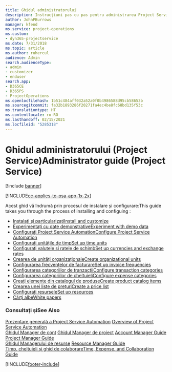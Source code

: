 ```yaml
---
title: Ghidul administratorului
description: Instrucțiuni pas cu pas pentru administrarea Project Service
author: JohnPBurrows
manager: kfend
ms.service: project-operations
ms.custom:
- dyn365-projectservice
ms.date: 7/31/2018
ms.topic: article
ms.author: ruhercul
audience: Admin
search.audienceType:
- admin
- customizer
- enduser
search.app:
- D365CE
- D365PS
- ProjectOperations
ms.openlocfilehash: 1b51c484aff032a52a0f0b4986588d95cb58653b
ms.sourcegitcommit: fa32b1893286f20271fa4ec4be8fc68bd135f53c
ms.translationtype: HT
ms.contentlocale: ro-RO
ms.lasthandoff: 02/15/2021
ms.locfileid: "5285318"
---
```

# <a name="administrator-guide-project-service"></a><span data-ttu-id="8b277-103">Ghidul administratorului (Project Service)</span><span class="sxs-lookup"><span data-stu-id="8b277-103">Administrator guide (Project Service)</span></span>

[!include [banner](../includes/psa-now-project-operations.md)]

[!INCLUDE[cc-applies-to-psa-app-1x-2x](../includes/cc-applies-to-psa-app-1x-2x.md)]

<span data-ttu-id="8b277-104">Acest ghid vă îndrumă prin procesul de instalare și configurare:</span><span class="sxs-lookup"><span data-stu-id="8b277-104">This guide takes you through the process of installing and configuing :</span></span>  
  
- [<span data-ttu-id="8b277-105">Instalați și particularizați</span><span class="sxs-lookup"><span data-stu-id="8b277-105">Install and customize</span></span>](install-customize.md)
- [<span data-ttu-id="8b277-106">Experimentați cu date demonstrative</span><span class="sxs-lookup"><span data-stu-id="8b277-106">Experiment with demo data</span></span>](use-demo-data.md)
- [<span data-ttu-id="8b277-107">Configurați Project Service Automation</span><span class="sxs-lookup"><span data-stu-id="8b277-107">Configure Project Service Automation</span></span>](configure.md)
- [<span data-ttu-id="8b277-108">Configurați unitățile de timp</span><span class="sxs-lookup"><span data-stu-id="8b277-108">Set up time units</span></span>](set-up-time-units.md)
- [<span data-ttu-id="8b277-109">Configurați valutele și ratele de schimb</span><span class="sxs-lookup"><span data-stu-id="8b277-109">Set up currencies and exchange rates</span></span>](set-up-currencies-exchange-rates.md)
- [<span data-ttu-id="8b277-110">Crearea de unități organizaționale</span><span class="sxs-lookup"><span data-stu-id="8b277-110">Create organizational units</span></span>](create-organizational-units.md)
- [<span data-ttu-id="8b277-111">Configurarea frecvențelor de facturare</span><span class="sxs-lookup"><span data-stu-id="8b277-111">Set up invoice frequencies</span></span>](set-up-invoice-frequencies.md)
- [<span data-ttu-id="8b277-112">Configurarea categoriilor de tranzacții</span><span class="sxs-lookup"><span data-stu-id="8b277-112">Configure transaction categories</span></span>](configure-transaction-categories.md)
- [<span data-ttu-id="8b277-113">Configurarea categoriilor de cheltuieli</span><span class="sxs-lookup"><span data-stu-id="8b277-113">Configure expense categories</span></span>](configure-expense-categories.md)
- [<span data-ttu-id="8b277-114">Creați elemente din catalogul de produse</span><span class="sxs-lookup"><span data-stu-id="8b277-114">Create product catalog items</span></span>](create-product-catalog-items.md)
- [<span data-ttu-id="8b277-115">Crearea unei liste de prețuri</span><span class="sxs-lookup"><span data-stu-id="8b277-115">Create a price list</span></span>](create-price-list.md)
- [<span data-ttu-id="8b277-116">Configurați resursele</span><span class="sxs-lookup"><span data-stu-id="8b277-116">Set up resources</span></span>](set-up-resources.md)
- [<span data-ttu-id="8b277-117">Cărți albe</span><span class="sxs-lookup"><span data-stu-id="8b277-117">White papers</span></span>](white-papers.md)
  
### <a name="see-also"></a><span data-ttu-id="8b277-118">Consultați și</span><span class="sxs-lookup"><span data-stu-id="8b277-118">See Also</span></span>  
 <span data-ttu-id="8b277-119">[Prezentare generală a Project Service Automation](../psa/overview.md)  </span><span class="sxs-lookup"><span data-stu-id="8b277-119">[Overview of Project Service Automation](../psa/overview.md)  </span></span>  
 <span data-ttu-id="8b277-120">[Ghidul Manager de cont](../psa/account-manager-guide.md) [Ghidul Manager de proiect](../psa/project-manager-guide.md) </span><span class="sxs-lookup"><span data-stu-id="8b277-120">[Account Manager Guide](../psa/account-manager-guide.md) [Project Manager Guide](../psa/project-manager-guide.md) </span></span>  
 <span data-ttu-id="8b277-121">[Ghidul Managerului de resurse](../psa/resource-manager-guide.md) </span><span class="sxs-lookup"><span data-stu-id="8b277-121">[Resource Manager Guide](../psa/resource-manager-guide.md) </span></span>  
 [<span data-ttu-id="8b277-122">Timp, cheltuieli și ghid de colaborare</span><span class="sxs-lookup"><span data-stu-id="8b277-122">Time, Expense, and Collaboration Guide</span></span>](../psa/time-expense-collaboration-guide.md)


[!INCLUDE[footer-include](../includes/footer-banner.md)]